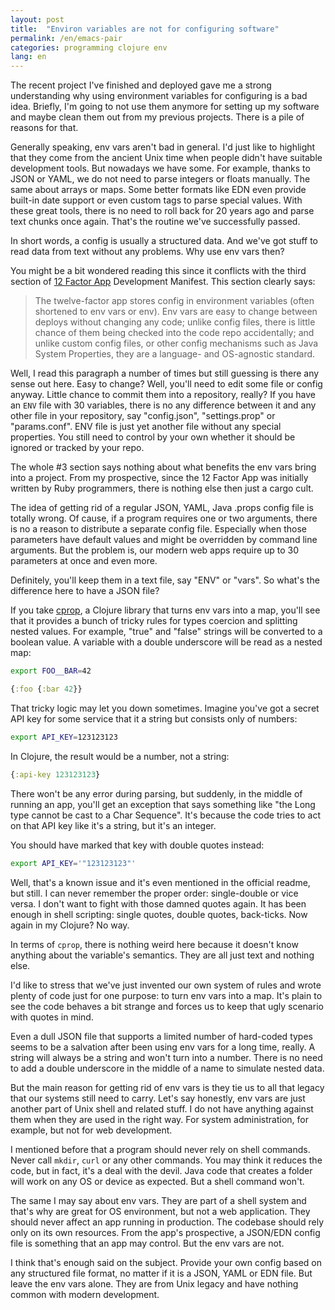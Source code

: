 ```yaml
---
layout: post
title:  "Environ variables are not for configuring software"
permalink: /en/emacs-pair
categories: programming clojure env
lang: en
---
```


[12app]: https://12factor.net/config

The recent project I've finished and deployed gave me a strong understanding why
using environment variables for configuring is a bad idea. Briefly, I'm going to
not use them anymore for setting up my software and maybe clean them out from my
previous projects. There is a pile of reasons for that.

Generally speaking, env vars aren't bad in general. I'd just like to highlight
that they come from the ancient Unix time when people didn't have suitable
development tools. But nowadays we have some. For example, thanks to JSON or
YAML, we do not need to parse integers or floats manually. The same about arrays
or maps. Some better formats like EDN even provide built-in date support or even
custom tags to parse special values. With these great tools, there is no need to
roll back for 20 years ago and parse text chunks once again. That's the routine
we've successfully passed.

In short words, a config is usually a structured data. And we've got stuff to
read data from text without any problems. Why use env vars then?

You might be a bit wondered reading this since it conflicts with the third
section of [12 Factor App][12app] Development Manifest. This section clearly
says:

> The twelve-factor app stores config in environment variables (often shortened
> to env vars or env). Env vars are easy to change between deploys without
> changing any code; unlike config files, there is little chance of them being
> checked into the code repo accidentally; and unlike custom config files, or
> other config mechanisms such as Java System Properties, they are a language-
> and OS-agnostic standard.

Well, I read this paragraph a number of times but still guessing is there any
sense out here. Easy to change? Well, you'll need to edit some file or config
anyway. Little chance to commit them into a repository, really? If you have an
`ENV` file with 30 variables, there is no any difference between it and any
other file in your repository, say "config.json", "settings.prop" or
"params.conf". ENV file is just yet another file without any special
properties. You still need to control by your own whether it should be ignored
or tracked by your repo.

The whole #3 section says nothing about what benefits the env vars bring into a
project. From my prospective, since the 12 Factor App was initially written by
Ruby programmers, there is nothing else then just a cargo cult.

The idea of getting rid of a regular JSON, YAML, Java .props config file is
totally wrong. Of cause, if a program requires one or two arguments, there is no
a reason to distribute a separate config file. Especially when those parameters
have default values and might be overridden by command line arguments. But the
problem is, our modern web apps require up to 30 parameters at once and even
more.

Definitely, you'll keep them in a text file, say "ENV" or "vars". So what's the
difference here to have a JSON file?

[cprop]: https://github.com/tolitius/cprop

If you take [cprop][cprop], a Clojure library that turns env vars into a map,
you'll see that it provides a bunch of tricky rules for types coercion and
splitting nested values. For example, "true" and "false" strings will be
converted to a boolean value. A variable with a double underscore will be read
as a nested map:

~~~bash
export FOO__BAR=42
~~~

~~~clojure
{:foo {:bar 42}}
~~~

That tricky logic may let you down sometimes. Imagine you've got a secret API
key for some service that it a string but consists only of numbers:

~~~bash
export API_KEY=123123123
~~~

In Clojure, the result would be a number, not a string:

~~~clojure
{:api-key 123123123}
~~~

There won't be any error during parsing, but suddenly, in the middle of running
an app, you'll get an exception that says something like "the Long type cannot
be cast to a Char Sequence". It's because the code tries to act on that API key
like it's a string, but it's an integer.

You should have marked that key with double quotes instead:

~~~bash
export API_KEY='"123123123"'
~~~

Well, that's a known issue and it's even mentioned in the official readme, but
still. I can never remember the proper order: single-double or vice versa. I
don't want to fight with those damned quotes again. It has been enough in shell
scripting: single quotes, double quotes, back-ticks. Now again in my Clojure? No
way.

In terms of `cprop`, there is nothing weird here because it doesn't know
anything about the variable's semantics. They are all just text and nothing else.

I'd like to stress that we've just invented our own system of rules and wrote
plenty of code just for one purpose: to turn env vars into a map. It's plain to
see the code behaves a bit strange and forces us to keep that ugly scenario with
quotes in mind.

Even a dull JSON file that supports a limited number of hard-coded types seems
to be a salvation after been using env vars for a long time, really. A string
will always be a string and won't turn into a number. There is no need to add a
double underscore in the middle of a name to simulate nested data.

But the main reason for getting rid of env vars is they tie us to all that
legacy that our systems still need to carry. Let's say honestly, env vars are
just another part of Unix shell and related stuff. I do not have anything
against them when they are used in the right way. For system administration, for
example, but not for web development.

I mentioned before that a program should never rely on shell commands. Never
call `mkdir`, `curl` or any other commands. You may think it reduces the code,
but in fact, it's a deal with the devil. Java code that creates a folder will
work on any OS or device as expected. But a shell command won't.

The same I may say about env vars. They are part of a shell system and that's
why are great for OS environment, but not a web application. They should never
affect an app running in production. The codebase should rely only on its own
resources. From the app's prospective, a JSON/EDN config file is something that
an app may control. But the env vars are not.

I think that's enough said on the subject. Provide your own config based on any
structured file format, no matter if it is a JSON, YAML or EDN file. But leave
the env vars alone. They are from Unix legacy and have nothing common with
modern development.
